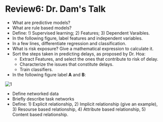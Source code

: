 # Review6: Dr. Dam's Talk

+ What are predictive models?
+ What are rule based models?
+ Define: !) Supervised learning; 2) Features; 3) Dependent Varaibles.
+ In the following figure, label features and independent variables.
+ In a few lines, differentiate regression and classification.
+ What is risk exposure? Give a mathematical expression to calculate it.
+ Sort the steps taken in predicting delays, as proposed by Dr. Hoa:
  * Extract Features, and select the ones that contribute to risk of delay.
  * Characterize the issues that constitute delays.
  * Train classifiers.
+ In the following figure label **A** and **B**:

![1](https://cloud.githubusercontent.com/assets/1433964/10259938/29db384a-693c-11e5-8163-69f25542da9a.png)

+ Define networked data
+ Briefly describe task networks
+ Define: 1) Explicit relationship, 2) Implicit relationship (give an example), 3) Resourse based relationship, 4) Attribute based relationship, 5) Content based relationship.
